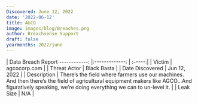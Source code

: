 ```yaml
---
Discovered: June 12, 2022
date: '2022-06-12'
title: AGCO
image: images/blog/Breaches.png
author: Breachsense Support
draft: false
yearmonths: 2022/june
---
```



| Data Breach Report
------------:   |:-------------:    | :-----:|
| Victim    | agcocorp.com      | 
| Threat Actor    | Black Basta      | 
| Date Discovered    | Jun 12, 2022      | 
| Description    | There’s the field where farmers use our machines. And then there’s the field of agricultural equipment makers like AGCO...And figuratively speaking, we’re doing everything we can to un-level it.      | 
| Leak Size    | N/A      | 

